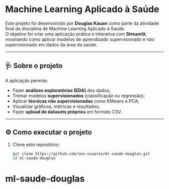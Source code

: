 # Machine Learning Aplicado à Saúde

Este projeto foi desenvolvido por **Douglas Kauan** como parte da atividade final da disciplina de Machine Learning Aplicado à Saúde.  
O objetivo foi criar uma aplicação prática e interativa com **Streamlit**, mostrando como aplicar modelos de aprendizado supervisionado e não supervisionado em dados da área da saúde.

---

## 🩺 Sobre o projeto
A aplicação permite:
- Fazer **análises exploratórias (EDA)** dos dados;
- Treinar modelos **supervisionados** (classificação ou regressão);
- Aplicar **técnicas não supervisionadas** como KMeans e PCA;
- Visualizar gráficos, métricas e resultados;
- Fazer **upload de datasets próprios** em formato CSV.

---

## ⚙️ Como executar o projeto
1. Clone este repositório:
   ```bash
   git clone https://github.com/seu-usuario/ml-saude-douglas.git
   cd ml-saude-douglas
# ml-saude-douglas
